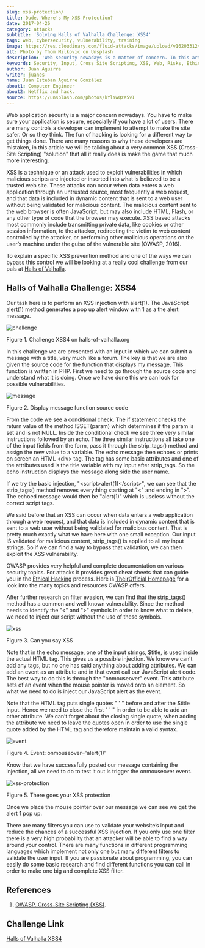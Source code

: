 ```yaml
---
slug: xss-protection/
title: Dude, Where's My XSS Protection?
date: 2017-04-26
category: attacks
subtitle: 'Solving Halls of Valhalla Challenge: XSS4'
tags: web, cybersecurity, vulnerability, training
image: https://res.cloudinary.com/fluid-attacks/image/upload/v1620331241/blog/xss-protection/cover_hihzge.webp
alt: Photo by Thom Milkovic on Unsplash
description: 'Web security nowadays is a matter of concern. In this article, we explain how to avoid one of the most common attacks: Cross Site Scripting (XSS).'
keywords: Security, Input, Cross Site Scripting, XSS, Web, Risks, Ethical Hacking, Pentesting
author: Juan Aguirre
writer: juanes
name: Juan Esteban Aguirre González
about1: Computer Engineer
about2: Netflix and hack.
source: https://unsplash.com/photos/kYlYwQze5vI
---
```


Web application security is a major concern nowadays. You have to make
sure your application is secure, especially if you have a lot of users.
There are many controls a developer can implement to attempt to make the
site safer. Or so they think. The fun of hacking is looking for a
different way to get things done. There are many reasons to why these
developers are mistaken, in this article we will be talking about a very
common XSS (Cross-Site Scripting) "solution" that all it really does is
make the game that much more interesting.

XSS is a technique or an attack used to exploit vulnerabilities in which
malicious scripts are injected or inserted into what is believed to be a
trusted web site. These attacks can occur when data enters a web
application through an untrusted source, most frequently a web request,
and that data is included in dynamic content that is sent to a web user
without being validated for malicious content. The malicious content
sent to the web browser is often JavaScript, but may also include
HTML, Flash, or any other type of code that the browser may execute.
XSS based attacks most commonly include transmitting private data,
like cookies or other session information, to the attacker, redirecting
the victim to web content controlled by the attacker, or performing
other malicious operations on the user’s machine under the guise of the
vulnerable site (OWASP, 2016).

To explain a specific XSS prevention method and one of the ways we can
bypass this control we will be looking at a really cool challenge from
our pals at [Halls of
Valhalla](http://halls-of-valhalla.org/beta/challenges).

## Halls of Valhalla Challenge: XSS4

Our task here is to perform an XSS injection with alert(1). The
JavaScript alert(1) method generates a pop up alert window with 1 as a
the alert message.

<div class="imgblock">

![challenge](https://res.cloudinary.com/fluid-attacks/image/upload/v1620331240/blog/xss-protection/image1_wi65fl.webp)

<div class="title">

Figure 1. Challenge XSS4 on halls-of-valhalla.org

</div>

</div>

In this challenge we are presented with an input in which we can submit
a message with a title, very much like a forum. The key is that we are
also given the source code for the function that displays my message.
This function is written in PHP. First we need to go through the source
code and understand what it is doing. Once we have done this we can look
for possible vulnerabilities.

<div class="imgblock">

![message](https://res.cloudinary.com/fluid-attacks/image/upload/v1620331240/blog/xss-protection/image2_yb1p3l.webp)

<div class="title">

Figure 2. Display message function source code

</div>

</div>

From the code we see a conditional check. The if statement checks the
return value of the method ISSET(param) which determines if the param is
set and is not NULL. Inside the conditional check we see three very
similar instructions followed by an echo. The three similar instructions
all take one of the input fields from the form, pass it through the
strip\_tags() method and assign the new value to a variable. The echo
message then echoes or prints on screen an HTML \<div\> tag. The tag
has some basic attributes and one of the attributes used is the title
variable with my input after strip\_tags. So the echo instruction
displays the message along side the user name.

If we try the basic injection, "\<script\>alert(1)\</script\>", we can
see that the strip\_tags() method removes everything starting at "\<"
and ending in "\>". The echoed message would then be "alert(1)" which is
useless without the correct script tags.

We said before that an XSS can occur when data enters a web application
through a web request, and that data is included in dynamic content that
is sent to a web user without being validated for malicious content.
That is pretty much exactly what we have here with one small exception.
Our input IS validated for malicious content, strip\_tags() is applied
to all my input strings. So if we can find a way to bypass that
validation, we can then exploit the XSS vulnerability.

OWASP provides very helpful and complete documentation
on various security topics.
For attacks it provides great cheat sheets
that can guide you
in the [Ethical Hacking](../../solutions/ethical-hacking/) process.
Here is [TheirOfficial Homepage](https://www.owasp.org/index.php/Main_Page)
for a look into the many topics and resources OWASP offers.

After further research on filter evasion, we can find that the
strip\_tags() method has a common and well known vulnerability. Since
the method needs to identify the "\<" and "\>" symbols in order to know
what to delete, we need to inject our script without the use of these
symbols.

<div class="imgblock">

![xss](https://res.cloudinary.com/fluid-attacks/image/upload/v1620331239/blog/xss-protection/image3_g9zfbw.webp)

<div class="title">

Figure 3. Can you say XSS

</div>

</div>

Note that in the echo message, one of the input strings, $title, is used
inside the actual HTML tag. This gives us a possible injection. We
know we can’t add any tags, but no one has said anything about adding
attributes. We can add an event as an attribute and in that event call
our JavaScript alert code. The best way to do this is through the
"onmouseover" event. This attribute sets of an event when the mouse
pointer is moved onto an element. So what we need to do is inject our
JavaScript alert as the event.

Note that the HTML tag puts single quotes " ' " before and after the
$title input. Hence we need to close the first " ' " in order to be able
to add an other attribute. We can’t forget about the closing single
quote, when adding the attribute we need to leave the quotes open in
order to use the single quote added by the HTML tag and therefore
maintain a valid syntax.

<div class="imgblock">

![event](https://res.cloudinary.com/fluid-attacks/image/upload/v1620331239/blog/xss-protection/image4_b6eixl.webp)

<div class="title">

Figure 4. Event: onmouseover='alert(1)'

</div>

</div>

Know that we have successfully posted our message containing the
injection, all we need to do to test it out is trigger the onmouseover
event.

<div class="imgblock">

![xss-protection](https://res.cloudinary.com/fluid-attacks/image/upload/v1620331239/blog/xss-protection/image5_kjglyq.webp)

<div class="title">

Figure 5. There goes your XSS protection

</div>

</div>

Once we place the mouse pointer over our message we can see we get the
alert 1 pop up.

There are many filters you can use to validate your website’s input and
reduce the chances of a successful XSS injection. If you only use one
filter there is a very high probability that an attacker will be able to
find a way around your control. There are many functions in different
programming languages which implement not only one but many different
filters to validate the user input. If you are passionate about
programming, you can easily do some basic research and find different
functions you can call in order to make one big and complete XSS filter.

## References

1. [OWASP. Cross-Site Scripting
    (XSS)](https://www.owasp.org/index.php/Cross-site_Scripting_\(XSS\)).

## Challenge Link

[Halls of Valhalla
XSS4](http://halls-of-valhalla.org/challenges/xss/xss4.php)
